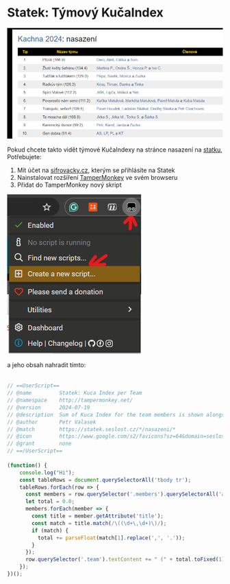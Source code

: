 # Statek: Týmový KučaIndex

 ![Statek](statek-screen.png)

Pokud chcete takto vidět týmové KučaIndexy na stránce nasazení na [statku](https://statek.seslost.cz), Potřebujete:

1. Mít účet na [sifrovacky.cz](https://sifrovacky.cz), kterým se přihlásíte na Statek
2. Nainstalovat rozšíření [TamperMonkey](https://www.tampermonkey.net/) ve svém browseru
3. Přidat do TamperMonkey nový skript

 ![TamperMonkey](tampermonkey-screen.png)

a jeho obsah nahradit tímto:

```javascript

// ==UserScript==
// @name         Statek: Kuca Index per Team
// @namespace    http://tampermonkey.net/
// @version      2024-07-19
// @description  Sum of Kuca Index for the team members is shown alongside team name
// @author       Petr Valasek
// @match        https://statek.seslost.cz/*/nasazeni/*
// @icon         https://www.google.com/s2/favicons?sz=64&domain=seslost.cz
// @grant        none
// ==/UserScript==

(function() {
    console.log("Hi");
    const tableRows = document.querySelectorAll('tbody tr');
    tableRows.forEach(row => {
      const members = row.querySelector('.members').querySelectorAll('a');
      let total = 0.0;
      members.forEach(member => {
        const title = member.getAttribute('title');
        const match = title.match(/\((\d+\,\d+)\)/);
        if (match) {
          total += parseFloat(match[1].replace(',', '.'));
        }
      });
      row.querySelector('.team').textContent += " (" + total.toFixed(1) + ")";
    });
})();
```
